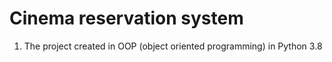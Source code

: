 # Cinema reservation system

1. The project created in OOP (object oriented programming) in Python 3.8
